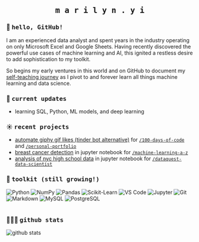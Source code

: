 <br>
<h2 align="center" margin-bottom: -6px><samp>m a r i l y n . y i</samp></h2>

### 👋 <samp>hello, GitHub!</samp> 

I am an experienced data analyst and spent years in the industry operating on only Microsoft Excel and Google Sheets. Having recently discovered the powerful use cases of machine learning and AI, this ignited a restless desire to add sophistication to my toolkit.

So begins my early ventures in this world and on GitHub to document my [self-teaching journey](https://github.com/marilynyi/self-study-ml-roadmap) as I pivot to and forever learn all things machine learning and data science.

### 🌱 <samp>current updates</samp> 

- learning SQL, Python, ML models, and deep learning

### ☀️ <samp>recent projects</samp> 

- [automate giphy gif likes (tinder bot alternative)](https://github.com/marilynyi/100-days-of-code-python/tree/main/days-41-50/day-50/automate-giphy-gif-likes) for [`/100-days-of-code`](https://github.com/marilynyi/100-days-of-code-python) and [`/personal-portfolio`](https://github.com/marilynyi/personal-portfolio)
- [breast cancer detection](https://github.com/marilynyi/machine-learning-a-z/blob/main/10-model-selection-and-boosting/10-05-all-classification-models/breast_cancer_detection_using_classification_models.ipynb) in jupyter notebook for [`/machine-learning-a-z`](https://github.com/marilynyi/machine-learning-a-z)
- [analysis of nyc high school data](https://github.com/marilynyi/dataquest-data-scientist/blob/main/08_analyzing_nyc_high_school_data/analyzing_nyc_high_school_data.ipynb) in jupyter notebook for [`/dataquest-data-scientist`](https://github.com/marilynyi/dataquest-data-scientist)

### 🧰 <samp>toolkit (still growing!)</samp> 

![Python](https://img.shields.io/badge/python-FFFBEB?style=flat&logo=python&logoColor=212A3E)
![NumPy](https://img.shields.io/badge/numpy-FFFBEB?style=flat&logo=numpy&logoColor=212A3E)
![Pandas](https://img.shields.io/badge/pandas-FFFBEB?style=flat&logo=pandas&logoColor=212A3E)
![Scikit-Learn](https://img.shields.io/badge/scikit--learn-FFFBEB?style=flat&logo=scikitlearn&logoColor=212A3E)
![VS Code](https://img.shields.io/badge/vs_code-ECF9FF?style=flat&logo=visualstudiocode&logoColor=212A3E)
![Jupyter](https://img.shields.io/badge/jupyter-ECF9FF?style=flat&logo=jupyter&logoColor=212A3E)
![Git](https://img.shields.io/badge/git-ECF9FF?style=flat&logo=git&logoColor=212A3E)
![Markdown](https://img.shields.io/badge/markdown-FFEBEB?style=flat&logo=markdown&logoColor=212A3E)
![MySQL](https://img.shields.io/badge/mysql-FFEBEB?style=flat&logo=mysql&logoColor=212A3E)
![PostgreSQL](https://img.shields.io/badge/postgresql-FFEBEB?style=flat&logo=postgresql&logoColor=212A3E)

#

### 🙋🏻‍♀️ <samp>github stats</samp></summary>
  
<img src="https://github-readme-streak-stats.herokuapp.com/?user=marilynyi" alt="github stats"/>




  



